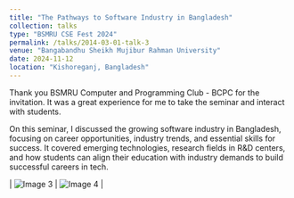 ```yaml
---
title: "The Pathways to Software Industry in Bangladesh"
collection: talks
type: "BSMRU CSE Fest 2024"
permalink: /talks/2014-03-01-talk-3
venue: "Bangabandhu Sheikh Mujibur Rahman University"
date: 2024-11-12
location: "Kishoreganj, Bangladesh"
---
```

Thank you BSMRU Computer and Programming Club - BCPC for the invitation. It was a great experience for me to take the seminar and interact with students.

On this seminar, I discussed the growing software industry in Bangladesh, focusing on career opportunities, industry trends, and essential skills for success. It covered emerging technologies, research fields in R&D centers, and how students can align their education with industry demands to build successful careers in tech.

| ![Image 3](https://saleheenshafiq9.github.io/images/bsmru-1.jpg) | ![Image 4](https://saleheenshafiq9.github.io/images/bsmru-2.jpg) |
